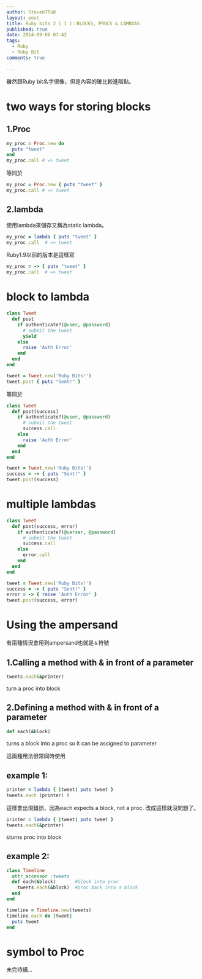 ```yaml
---
author: StevenTTuD
layout: post
title: Ruby bits 2 ( 1 )：BLOCKS, PROCS & LAMBDAS
published: true
date: 2014-09-06 07:42
tags:
  - Ruby
  - Ruby Bit
comments: true

---
```

雖然跟Ruby bit名字很像，但是內容的確比較進階點。

# two ways for storing blocks
## 1.Proc
```rb
my_proc = Proc.new do
  puts "tweet"
end
my_proc.call # => tweet
```
等同於
```rb
my_proc = Proc.new { puts "tweet" }
my_proc.call # => tweet
```

## 2.lambda
使用lambda來儲存又稱為static lambda。
```rb
my_proc = lambda { puts "tweet" }
my_proc.call  # => tweet
```
Ruby1.9以前的版本是這樣寫
```rb
my_proc = -> { puts "tweet" }
my_proc.call  # => tweet
```

# block to lambda

```rb
class Tweet
  def post
    if authenticate?(@user, @password)
      # submit the tweet
      yield
    else
      raise 'Auth Error'
    end
  end
end
```
```rb
tweet = Tweet.new('Ruby Bits!')
tweet.post { puts "Sent!" }
```
等同於
```rb
class Tweet
  def post(success)
    if authenticate?(@user, @password)
      # submit the tweet
      success.call
    else
      raise 'Auth Error'
    end
  end
end
```
```rb
tweet = Tweet.new('Ruby Bits!')
success = -> { puts "Sent!" }
tweet.post(success)
```

# multiple lambdas
```rb
class Tweet
  def post(success, error)
    if authenticate?(@uerser, @password)
      # submit the tweet
      success.call
    else
      error.call
    end
  end
end
```
```rb
tweet = Tweet.new('Ruby Bits!')
success = -> { puts "Sent!" }
error = -> { raise 'Auth Error' }
tweet.post(success, error)
```
# Using the ampersand
有兩種情況會用到ampersand也就是```＆```符號

## 1.Calling a method with & in front of a parameter
```rb
tweets.each(&printer)
```
turn a proc into block

## 2.Defining a method with & in front of a parameter
```rb
def each(&block)
```
turns a block into a proc so it can be assigned to parameter

這兩種用法很常同時使用

## example 1:
```rb
printer = lambda { |tweet| puts tweet }
tweets.each (printer) (
```
這樣會出現錯誤，因為each expects a block, not a proc.
改成這樣就沒問題了。
```rb
printer = lambda { |tweet| puts tweet }
tweets.each(&printer)
```
`&`turns proc into block

## example 2:
```rb
class Timeline
  attr_accessor :tweets
  def each(&block)       #block into proc
    tweets.each(&block)  #proc back into a block
  end
end
```
```rb
timeline = Timeline.new(tweets)
timeline.each do |tweet|
  puts tweet
end
```

# symbol to Proc

未完待續...